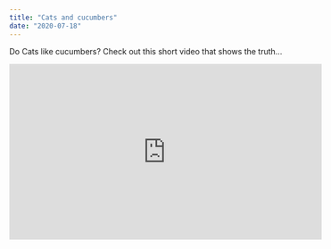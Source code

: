 ```yaml
---
title: "Cats and cucumbers"
date: "2020-07-18"
---
```


Do Cats like cucumbers? Check out this short video that shows the truth...

<iframe width="560" height="315" src="https://www.youtube.com/watch?v=agi4geKb8v8" frameborder="0" allowfullscreen></iframe>
